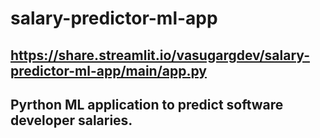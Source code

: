 # salary-predictor-ml-app
## https://share.streamlit.io/vasugargdev/salary-predictor-ml-app/main/app.py
## Pyrthon ML application to predict software developer salaries.
